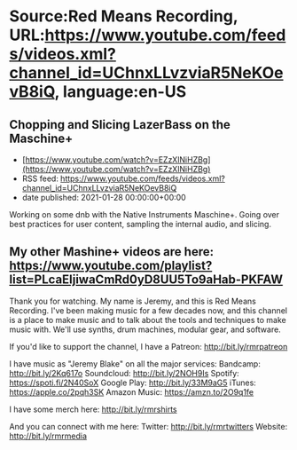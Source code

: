 # Source:Red Means Recording, URL:https://www.youtube.com/feeds/videos.xml?channel_id=UChnxLLvzviaR5NeKOevB8iQ, language:en-US

## Chopping and Slicing LazerBass on the Maschine+
 - [https://www.youtube.com/watch?v=EZzXlNiHZBg](https://www.youtube.com/watch?v=EZzXlNiHZBg)
 - RSS feed: https://www.youtube.com/feeds/videos.xml?channel_id=UChnxLLvzviaR5NeKOevB8iQ
 - date published: 2021-01-28 00:00:00+00:00

Working on some dnb with the Native Instruments Maschine+. Going over best practices for user content, sampling the internal audio, and slicing.

My other Mashine+ videos are here: https://www.youtube.com/playlist?list=PLcaEIjiwaCmRd0yD8UU5To9aHab-PKFAW
------------------------------------
Thank you for watching. My name is Jeremy, and this is Red Means Recording. I've been making music for a few decades now, and this channel is a place to make music and to talk about the tools and techniques to make music with. We'll use synths, drum machines, modular gear, and software. 

If you'd like to support the channel, I have a Patreon:  http://bit.ly/rmrpatreon

I have music as "Jeremy Blake" on all the major services: 
Bandcamp: http://bit.ly/2Kq617o
Soundcloud: http://bit.ly/2NOH9Is
Spotify: https://spoti.fi/2N40SoX
Google Play: http://bit.ly/33M9aG5
iTunes: https://apple.co/2pqh3SK
Amazon Music: https://amzn.to/2O9q1fe

I have some merch here: http://bit.ly/rmrshirts

And you can connect with me here: 
Twitter: http://bit.ly/rmrtwitters
Website: http://bit.ly/rmrmedia

